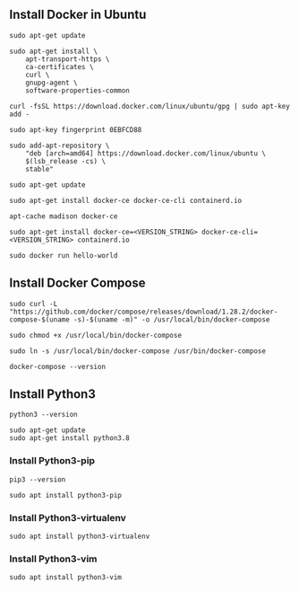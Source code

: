 ## Install Docker in Ubuntu
```
sudo apt-get update

sudo apt-get install \
    apt-transport-https \
    ca-certificates \
    curl \
    gnupg-agent \
    software-properties-common 

curl -fsSL https://download.docker.com/linux/ubuntu/gpg | sudo apt-key add -

sudo apt-key fingerprint 0EBFCD88 

sudo add-apt-repository \
    "deb [arch=amd64] https://download.docker.com/linux/ubuntu \
    $(lsb_release -cs) \
    stable"
    
sudo apt-get update

sudo apt-get install docker-ce docker-ce-cli containerd.io

apt-cache madison docker-ce

sudo apt-get install docker-ce=<VERSION_STRING> docker-ce-cli=<VERSION_STRING> containerd.io

sudo docker run hello-world
```

## Install Docker Compose
```
sudo curl -L "https://github.com/docker/compose/releases/download/1.28.2/docker-compose-$(uname -s)-$(uname -m)" -o /usr/local/bin/docker-compose

sudo chmod +x /usr/local/bin/docker-compose

sudo ln -s /usr/local/bin/docker-compose /usr/bin/docker-compose

docker-compose --version
```

## Install Python3
```
python3 --version

sudo apt-get update
sudo apt-get install python3.8
```

### Install Python3-pip
```
pip3 --version

sudo apt install python3-pip
```

### Install Python3-virtualenv
```
sudo apt install python3-virtualenv
```

### Install Python3-vim
```
sudo apt install python3-vim
```
